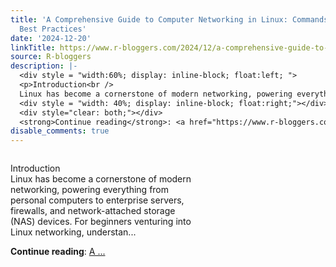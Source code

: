 ```yaml
---
title: 'A Comprehensive Guide to Computer Networking in Linux: Commands, Tools, and
  Best Practices'
date: '2024-12-20'
linkTitle: https://www.r-bloggers.com/2024/12/a-comprehensive-guide-to-computer-networking-in-linux-commands-tools-and-best-practices/
source: R-bloggers
description: |-
  <div style = "width:60%; display: inline-block; float:left; ">
  <p>Introduction<br />
  Linux has become a cornerstone of modern networking, powering everything from personal computers to enterprise servers, firewalls, and network-attached storage (NAS) devices. For beginners venturing into Linux networking, understan...</p></div>
  <div style = "width: 40%; display: inline-block; float:right;"></div>
  <div style="clear: both;"></div>
  <strong>Continue reading</strong>: <a href="https://www.r-bloggers.com/2024/12/a-comprehensive-guide-to-computer-networking-in-linux-commands-tools-and-best-practices/">A  ...
disable_comments: true
---
```

<div style = "width:60%; display: inline-block; float:left; ">
<p>Introduction<br />
Linux has become a cornerstone of modern networking, powering everything from personal computers to enterprise servers, firewalls, and network-attached storage (NAS) devices. For beginners venturing into Linux networking, understan...</p></div>
<div style = "width: 40%; display: inline-block; float:right;"></div>
<div style="clear: both;"></div>
<strong>Continue reading</strong>: <a href="https://www.r-bloggers.com/2024/12/a-comprehensive-guide-to-computer-networking-in-linux-commands-tools-and-best-practices/">A  ...